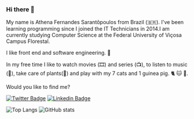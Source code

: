 ### Hi there 🤗

My name is Athena Fernandes Sarantôpoulos from Brazil (🇧🇷). I've been learning programming since I joined the IT Technicians in 2014.I am currently studying Computer Science at the Federal University of Viçosa Campus Florestal.

I like front end and software engineering. 💛

In my free time I like to watch movies (🎞️) and series (📺), to listen to music (🎵), take care of plants(🌻) and play with my 7 cats and 1 guinea pig. :cat2: :cat: 🐹. 

Would you like to find me?


[![Twitter Badge](https://img.shields.io/badge/-Twitter-1ca0f1?style=flat-square&labelColor=1ca0f1&logo=twitter&logoColor=white&link=https://twitter.com/athenasaran/)](https://twitter.com/athenasaran/)
[![Linkedin Badge](https://img.shields.io/badge/-LinkedIn-blue?style=flat-square&logo=Linkedin&logoColor=white&link=https://www.linkedin.com/in/athena-fernandes-sarant%C3%B4poulos/)](https://www.linkedin.com/in/athena-fernandes-sarant%C3%B4poulos/)



<!--
**athenasaran/athenasaran** is a ✨ _special_ ✨ repository because its `README.md` (this file) appears on your GitHub profile.

Here are some ideas to get you started:

- 🔭 I’m currently working on ...
- 🌱 I’m currently learning ...
- 👯 I’m looking to collaborate on ...
- 🤔 I’m looking for help with ...
- 💬 Ask me about ...
- 📫 How to reach me: ...
- 😄 Pronouns: ...
- ⚡ Fun fact: ...
-->



![Top Langs](https://github-readme-stats.vercel.app/api/top-langs/?username=athenasaran&theme=tokyonight&exclude_repo=Teamfight-Comps)
![GitHub stats](https://github-readme-stats.vercel.app/api?username=athenasaran&show_icons=true&theme=tokyonight&count_private=true&include_all_commits=true)
